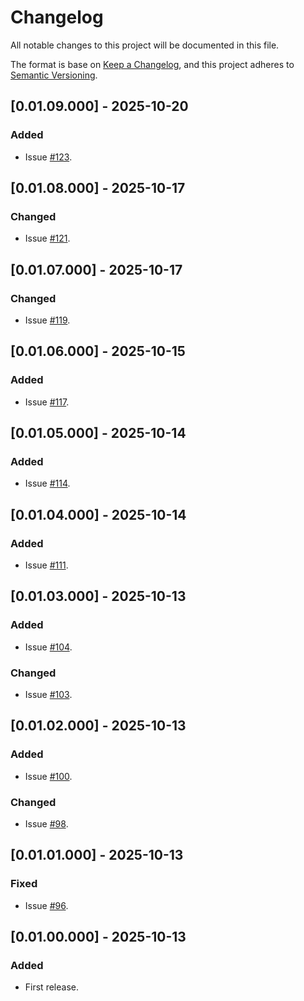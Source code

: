 # Changelog
All notable changes to this project will be documented in this file.

The format is base on [Keep a Changelog](https://keepachangelog.com/en/1.1.0/), and this project adheres to [Semantic Versioning](https://semver.org/spec/v2.0.0.html).


## [0.01.09.000] - 2025-10-20
### Added
- Issue [#123](https://github.com/j3-signalroom/kafka_cluster-topic-key_distribution_analyzer-tool/issues/123).

## [0.01.08.000] - 2025-10-17
### Changed
- Issue [#121](https://github.com/j3-signalroom/kafka_cluster-topic-key_distribution_analyzer-tool/issues/121).

## [0.01.07.000] - 2025-10-17
### Changed
- Issue [#119](https://github.com/j3-signalroom/kafka_cluster-topic-key_distribution_analyzer-tool/issues/119).

## [0.01.06.000] - 2025-10-15
### Added
- Issue [#117](https://github.com/j3-signalroom/kafka_cluster-topic-key_distribution_analyzer-tool/issues/117).

## [0.01.05.000] - 2025-10-14
### Added
- Issue [#114](https://github.com/j3-signalroom/kafka_cluster-topic-key_distribution_analyzer-tool/issues/114).

## [0.01.04.000] - 2025-10-14
### Added
- Issue [#111](https://github.com/j3-signalroom/kafka_cluster-topic-key_distribution_analyzer-tool/issues/111).

## [0.01.03.000] - 2025-10-13
### Added
- Issue [#104](https://github.com/j3-signalroom/kafka_cluster-topic-key_distribution_analyzer-tool/issues/104).

### Changed
- Issue [#103](https://github.com/j3-signalroom/kafka_cluster-topic-key_distribution_analyzer-tool/issues/103).

## [0.01.02.000] - 2025-10-13
### Added
- Issue [#100](https://github.com/j3-signalroom/kafka_cluster-topic-key_distribution_analyzer-tool/issues/100).

### Changed
- Issue [#98](https://github.com/j3-signalroom/kafka_cluster-topic-key_distribution_analyzer-tool/issues/98).

## [0.01.01.000] - 2025-10-13
### Fixed
- Issue [#96](https://github.com/j3-signalroom/kafka_cluster-topic-key_distribution_analyzer-tool/issues/96).

## [0.01.00.000] - 2025-10-13
### Added
- First release.
